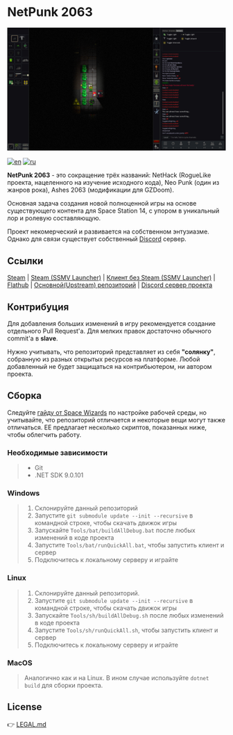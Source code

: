 # NetPunk 2063

<p align="center"><img src="./Raw/Screenshots/1.png"  /></p>

[![en][icon-en]][en] [![ru][icon-ru]][ru]

[en]: ./README.md
[icon-en]: https://img.shields.io/badge/lang-en-red?style=flat-square
[ru]: ./README.ru.md
[icon-ru]: https://img.shields.io/badge/lang-ru-orange?style=flat-square

**NetPunk 2063** - это сокращение трёх названий: NetHack (RogueLike проекта, нацеленного на изучение исходного кода), Neo Punk (один из жанров рока), Ashes 2063 (модификации для GZDoom).

Основная задача создания новой полноценной игры на основе существующего контента для Space Station 14, с упором в уникальный лор и ролевую составляющую.

Проект некомерческий и развивается на собственном энтузиазме. Однако для связи существует собственный [Discord](https://discord.gg/Fmzp3kQ3AB) сервер.

## Ссылки

[Steam](https://store.steampowered.com/app/1255460/Space_Station_14/) | [Steam (SSMV Launcher)](https://store.steampowered.com/app/2585480/Space_Station_Multiverse/) | [Клиент без Steam (SSMV Launcher)](https://spacestationmultiverse.com/downloads/)  | [Flathub](https://flathub.org/apps/com.spacestation14.Launcher) |  [Основной(Upstream) репозиторий](https://github.com/Simple-Station/Einstein-Engines) | [Discord сервер проекта](https://discord.gg/Fmzp3kQ3AB)

## Контрибуция

Для добавления больших изменений в игру рекомендуется создание отдельного Pull Request'а.
Для мелких правок достаточно обычного commit'а в **slave**.

Нужно учитывать, что репозиторий представляет из себя **"солянку"**, собранную из разных открытых ресурсов на платформе.
Любой добавленный не будет защищаться на контрибьютером, ни автором проекта.

## Сборка

Следуйте [гайду от Space Wizards](https://docs.spacestation14.com/en/general-development/setup/setting-up-a-development-environment.html) по настройке рабочей среды, но учитывайте, что репозиторий отличается и некоторые вещи могут также отличаться.
EE предлагает несколько скриптов, показанных ниже, чтобы облегчить работу.

### Необходимые зависимости

> - Git
> - .NET SDK 9.0.101

### Windows

> 1. Склонируйте данный репозиторий
> 2. Запустите `git submodule update --init --recursive` в командной строке, чтобы скачать движок игры
> 3. Запускайте `Tools/bat/buildAllDebug.bat` после любых изменений в коде проекта
> 4. Запустите `Tools/bat/runQuickAll.bat`, чтобы запустить клиент и сервер
> 5. Подключитесь к локальному серверу и играйте

### Linux

> 1. Склонируйте данный репозиторий.
> 2. Запустите `git submodule update --init --recursive` в командной строке, чтобы скачать движок игры
> 3. Запускайте `Tools/sh/buildAllDebug.sh` после любых изменений в коде проекта
> 4. Запустите `Tools/sh/runQuickAll.sh`, чтобы запустить клиент и сервер
> 5. Подключитесь к локальному серверу и играйте

### MacOS

> Аналогично как и на Linux. В ином случае используйте `dotnet build` для сборки проекта.

## License

👉 [LEGAL.md](./LEGAL.md)
